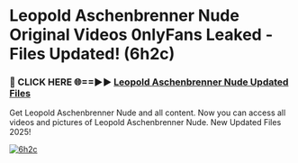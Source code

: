 # Leopold Aschenbrenner Nude Original Videos 0nlyFans Leaked - Files Updated! (6h2c)

<h3>🔴 CLICK HERE 🌐==►► <a href="https://tinyurl.com/y5r63du9" rel="nofollow">Leopold Aschenbrenner Nude Updated Files</a></h3>

Get Leopold Aschenbrenner Nude and all content. Now you can access all videos and pictures of Leopold Aschenbrenner Nude. New Updated Files 2025!

[![6h2c](https://i.imgur.com/UVo9nyh.gif)](https://tinyurl.com/y5r63du9)